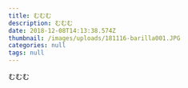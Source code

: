 ```yaml
---
title: むむむ
description: むむむ
date: 2018-12-08T14:13:38.574Z
thumbnail: /images/uploads/181116-barilla001.JPG
categories: null
tags: null
---
```

むむむ

